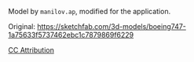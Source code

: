 Model by `manilov.ap`, modified for the application.

Original: https://sketchfab.com/3d-models/boeing747-1a75633f5737462ebc1c7879869f6229

[CC Attribution](https://creativecommons.org/licenses/by/4.0/)


